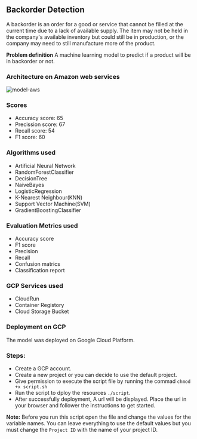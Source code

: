 ## Backorder Detection
A backorder is an order for a good or service that cannot be filled at the current time due to a lack of available supply. The item may not be held in the company's available inventory but could still be in production, or the company may need to still manufacture more of the product.

**Problem definition**
A machine learning model to predict if a product will be in backorder or not.

### Architecture on Amazon web services
![model-aws](https://user-images.githubusercontent.com/74520811/131646698-4d8b1bf6-f621-46ef-a96c-0a45ce11c32a.png)

### Scores
* Accuracy score: 65
* Precission score: 67
* Recall score: 54
* F1 score: 60

### Algorithms used
* Artificial Neural Network
* RandomForestClassifier
* DecisionTree
* NaiveBayes
* LogisticRegression
* K-Nearest Neighbour(KNN)
* Support Vector Machine(SVM)
* GradientBoostingClassifier

### Evaluation Metrics used
* Accuracy score
* F1 score
* Precision
* Recall
* Confusion matrics
* Classification report

### GCP Services used
* CloudRun
* Container Registory
* Cloud Storage Bucket


### Deployment on GCP
The model was deployed on Google Cloud Platform.

### Steps:
* Create a GCP account.
* Create a new project or you can decide to use the default project.
* Give permission to execute the script file by running the commad `chmod +x script.sh`
* Run the script to dploy the resources `./script`.
* After successfully deployment, A url will be displayed. Place the url in your browser and follower the instructions to get started.

**Note:** Before you run this script open the file and change the values for the variable names. You can leave everything to use the default values but you must change the `Project ID` with the name of your project ID.

